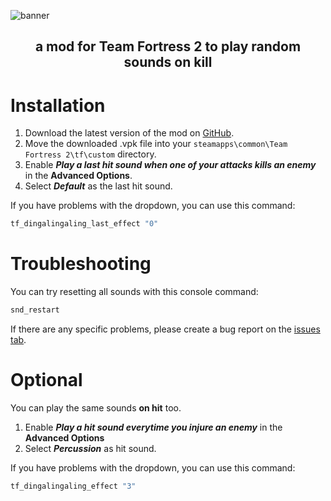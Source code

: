 <!-- TITLE -->
![banner](https://repository-images.githubusercontent.com/506568989/4796ff15-63af-4aed-aa8f-892696eb2328)
<h2 align="center">a mod for Team Fortress 2 to play random sounds on kill</h2>

# Installation
1. Download the latest version of the mod on [GitHub][download-link].
2. Move the downloaded .vpk file into your `steamapps\common\Team Fortress 2\tf\custom` directory.
3. Enable ***Play a last hit sound when one of your attacks kills an enemy*** in the **Advanced Options**.
4. Select ***Default*** as the last hit sound.

If you have problems with the dropdown, you can use this command:
```cpp
tf_dingalingaling_last_effect "0"
```
# Troubleshooting
You can try resetting all sounds with this console command:
```cpp
snd_restart
```
If there are any specific problems, please create a bug report on the [issues tab](https://github.com/BluestoneDE/random_killsounds/issues/new?template=bug_report.md).

# Optional
You can play the same sounds **on hit** too.
1. Enable ***Play a hit sound everytime you injure an enemy*** in the **Advanced Options**
2. Select ***Percussion*** as hit sound.

If you have problems with the dropdown, you can use this command:
```cpp
tf_dingalingaling_effect "3"
```

<!-- LINKS -->
[download-link]: https://github.com/BluestoneDE/random_killsounds/releases/latest/download/210_random_killsounds.vpk
